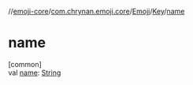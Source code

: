 //[emoji-core](../../../../index.md)/[com.chrynan.emoji.core](../../index.md)/[Emoji](../index.md)/[Key](index.md)/[name](name.md)

# name

[common]\
val [name](name.md): [String](https://kotlinlang.org/api/latest/jvm/stdlib/kotlin/-string/index.html)
